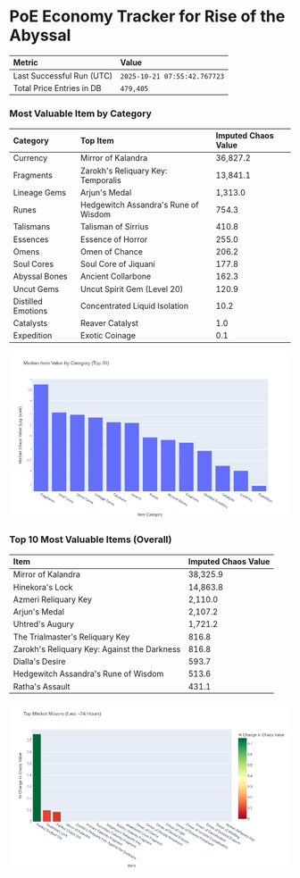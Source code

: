 # PoE Economy Tracker for Rise of the Abyssal

<!-- START_MAINTENANCE -->
| Metric | Value |
|:---|:---|
| Last Successful Run (UTC) | `2025-10-21 07:55:42.767723` |
| Total Price Entries in DB | `479,405` |

<!-- END_MAINTENANCE -->

<!-- START_DATAFRAME_DEBUG -->
<!-- END_DATAFRAME_DEBUG -->

<!-- START_CATEGORY_ANALYSIS -->
### Most Valuable Item by Category
| Category | Top Item | Imputed Chaos Value |
| :--- | :--- | :--- |
| Currency | Mirror of Kalandra | 36,827.2 |
| Fragments | Zarokh's Reliquary Key: Temporalis | 13,841.1 |
| Lineage Gems | Arjun's Medal | 1,313.0 |
| Runes | Hedgewitch Assandra's Rune of Wisdom | 754.3 |
| Talismans | Talisman of Sirrius | 410.8 |
| Essences | Essence of Horror | 255.0 |
| Omens | Omen of Chance | 206.2 |
| Soul Cores | Soul Core of Jiquani | 177.8 |
| Abyssal Bones | Ancient Collarbone | 162.3 |
| Uncut Gems | Uncut Spirit Gem (Level 20) | 120.9 |
| Distilled Emotions | Concentrated Liquid Isolation | 10.2 |
| Catalysts | Reaver Catalyst | 1.0 |
| Expedition | Exotic Coinage | 0.1 |


![Category Analysis Chart](charts/category_analysis.png)
<!-- END_ANALYSIS -->

<!-- START_ANALYSIS -->
### Top 10 Most Valuable Items (Overall)
| Item | Imputed Chaos Value |
| :--- | :--- |
| Mirror of Kalandra | 38,325.9 |
| Hinekora's Lock | 14,863.8 |
| Azmeri Reliquary Key | 2,110.0 |
| Arjun's Medal | 2,107.2 |
| Uhtred's Augury | 1,721.2 |
| The Trialmaster's Reliquary Key | 816.8 |
| Zarokh's Reliquary Key: Against the Darkness | 816.8 |
| Dialla's Desire | 593.7 |
| Hedgewitch Assandra's Rune of Wisdom | 513.6 |
| Ratha's Assault | 431.1 |


![Market Movers Chart](charts/market_movers.png)
<!-- END_ANALYSIS -->
